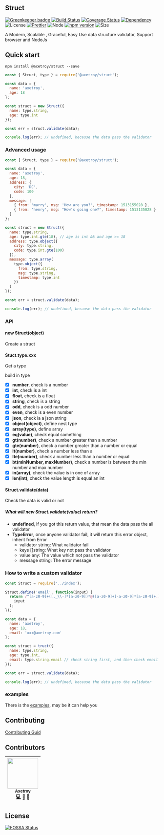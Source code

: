 ## Struct

[![Greenkeeper badge](https://badges.greenkeeper.io/axetroy/struct.svg)](https://greenkeeper.io/)
[![Build Status](https://travis-ci.org/axetroy/struct.svg?branch=master)](https://travis-ci.org/axetroy/struct)
[![Coverage Status](https://coveralls.io/repos/github/axetroy/struct/badge.svg?branch=master)](https://coveralls.io/github/axetroy/struct?branch=master)
[![Dependency](https://david-dm.org/axetroy/struct.svg)](https://david-dm.org/axetroy/struct)
![License](https://img.shields.io/badge/license-Apache-green.svg)
[![Prettier](https://img.shields.io/badge/Code%20Style-Prettier-green.svg)](https://github.com/prettier/prettier)
![Node](https://img.shields.io/badge/node-%3E=6.0-blue.svg?style=flat-square)
[![npm version](https://badge.fury.io/js/%40axetroy%2Fstruct.svg)](https://badge.fury.io/js/%40axetroy%2Fstruct)
![Size](https://github-size-badge.herokuapp.com/axetroy/struct.svg)

A Modern, Scalable , Graceful, Easy Use data structure validator, Support browser and NodeJs

## Quick start

```npm
npm install @axetroy/struct --save
```

```javascript
const { Struct, type } = require('@axetroy/struct');

const data = {
  name: 'axetroy',
  age: 18
};

const struct = new Struct({
  name: type.string,
  age: type.int
});

const err = struct.validate(data);

console.log(err); // undefined, because the data pass the validator
```

### Advanced usage

```javascript
const { Struct, type } = require('@axetroy/struct');

const data = {
  name: 'axetroy',
  age: 18,
  address: {
    city: 'DC',
    code: 100
  },
  message: [
    { from: 'marry', msg: 'How are you?', timestamp: 1513155028 },
    { from: 'henry', msg: "How's going one?", timestamp: 1513135028 }
  ]
};

const struct = new Struct({
  name: type.string,
  age: type.int.gte(18), // age is int && and age >= 18
  address: type.object({
    city: type.string,
    code: type.int.gte(100)
  }),
  message: type.array(
    type.object({
      from: type.string,
      msg: type.string,
      timestamp: type.int
    })
  )
});

const err = struct.validate(data);

console.log(err); // undefined, because the data pass the validator
```

### API

#### new Struct(object)

Create a struct

#### Stuct.type.xxx

Get a type

build in type

* [x] **number**, check is a number
* [x] **int**, check is a int
* [x] **float**, check is a float
* [x] **string**, check is a string
* [x] **odd**, check is a odd number
* [x] **even**, check is a even number
* [x] **json**, check ia a json string
* [x] **object(object)**, define nest type
* [x] **array(type)**, define array
* [x] **eq(value)**, check equal something
* [x] **gt(number)**, check a number greater than a number
* [x] **gte(number)**, check a number greater than a number or equal
* [x] **lt(number)**, check a number less than a
* [x] **lte(number)**, check a number less than a number or equal
* [x] **bt(minNumber, maxNumber)**, check a number is between the min number and max number
* [x] **in(array)**, check the value is in one of array
* [x] **len(int)**, check the value length is equal an int

#### Struct.validate(data)

Check the data is valid or not

##### What will **new Struct.validate(value)** return?

* **undefined**, If you got this return value, that mean the data pass the all validator
* **TypeError**, once anyone validator fail, it will return this error object, inherit from Error
  * validator string: What validator fail
  * keys []string: What key not pass the validator
  * value any: The value which not pass the validator
  * message string: The error message

### How to write a custom validator

```javascript
const Struct = require('../index');

Struct.define('email', function(input) {
  return /^[a-z0-9]+([._\\-]*[a-z0-9])*@([a-z0-9]+[-a-z0-9]*[a-z0-9]+.){1,63}[a-z0-9]+$/.test(
    input
  );
});

const data = {
  name: 'axetroy',
  age: 18,
  email: 'xxx@axetroy.com'
};

const struct = truct({
  name: type.string,
  age: type.int,
  email: type.string.email // check string first, and then check email
});

const err = struct.validate(data);

console.log(err); // undefined, because the data pass the validator
```

### examples

There is the [examples](https://github.com/axetroy/struct/tree/master/examples), may be it can help you

## Contributing

[Contributing Guid](https://github.com/axetroy/struct/blob/master/CONTRIBUTING.md)

## Contributors

<!-- ALL-CONTRIBUTORS-LIST:START - Do not remove or modify this section -->

| [<img src="https://avatars1.githubusercontent.com/u/9758711?v=3" width="100px;"/><br /><sub>Axetroy</sub>](http://axetroy.github.io)<br />[💻](https://github.com/axetroy/Github/commits?author=axetroy) [🐛](https://github.com/axetroy/struct/issues?q=author%3Aaxetroy) 🎨 |
| :---------------------------------------------------------------------------------------------------------------------------------------------------------------------------------------------------------------------------------------------------------------------------: |


<!-- ALL-CONTRIBUTORS-LIST:END -->

## License

[![FOSSA Status](https://app.fossa.io/api/projects/git%2Bgithub.com%2Faxetroy%2Fstruct.svg?type=large)](https://app.fossa.io/projects/git%2Bgithub.com%2Faxetroy%2Fstruct?ref=badge_large)
